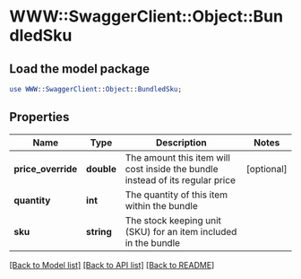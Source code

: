 # WWW::SwaggerClient::Object::BundledSku

## Load the model package
```perl
use WWW::SwaggerClient::Object::BundledSku;
```

## Properties
Name | Type | Description | Notes
------------ | ------------- | ------------- | -------------
**price_override** | **double** | The amount this item will cost inside the bundle instead of its regular price | [optional] 
**quantity** | **int** | The quantity of this item within the bundle | 
**sku** | **string** | The stock keeping unit (SKU) for an item included in the bundle | 

[[Back to Model list]](../README.md#documentation-for-models) [[Back to API list]](../README.md#documentation-for-api-endpoints) [[Back to README]](../README.md)


